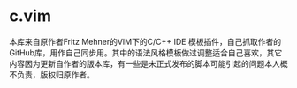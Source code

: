 # c.vim
本库来自原作者Fritz Mehner的VIM下的C/C++ IDE 模板插件，自己抓取作者的GitHub库，用作自己同步用。其中的语法风格模板做过调整适合自己喜欢，其它内容因为更新自作者的版本库，有一些是未正式发布的脚本可能引起的问题本人概不负责，版权归原作者。
